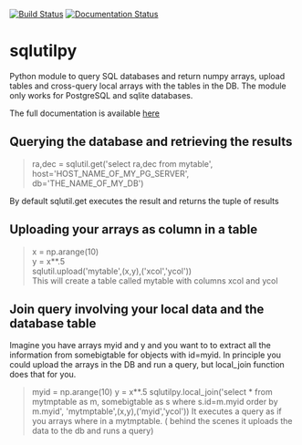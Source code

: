 [![Build Status](https://travis-ci.org/segasai/sqlutilpy.svg?branch=master)](https://travis-ci.org/segasai/sqlutilpy)
[![Documentation Status](https://readthedocs.org/projects/sqlutilpy/badge/?version=latest)](http://sqlutilpy.readthedocs.io/en/latest/?badge=latest)


# sqlutilpy
Python module to query SQL databases and return numpy arrays, upload
tables and cross-query local arrays with the tables in the DB.
The module only works for PostgreSQL and sqlite databases.

The full documentation is available [here](http://sqlutilpy.readthedocs.io/en/latest/)


## Querying the database and retrieving the results
> ra,dec = sqlutil.get('select ra,dec from mytable', host='HOST_NAME_OF_MY_PG_SERVER', db='THE_NAME_OF_MY_DB')

By default sqlutil.get executes the result and returns the tuple of 
results

## Uploading your arrays as column in a table

> x = np.arange(10)                                                   
> y = x**.5                                                           
> sqlutil.upload('mytable',(x,y),('xcol','ycol'))    
 This will create a table called mytable with columns xcol and ycol 
  
## Join query involving your local data and the database table

Imagine you have arrays myid and y and you want to to extract all the 
information from somebigtable for objects with id=myid. In principle
you could upload the arrays in the DB and run a query, but local_join function does that for you.

> myid = np.arange(10)
> y = x**.5
> sqlutilpy.local_join('select * from mytmptable as m, somebigtable as s where s.id=m.myid order by m.myid',                                                                           'mytmptable',(x,y),('myid','ycol'))
It executes a query as if you arrays where in a mytmptable. ( behind the scenes
it uploads the data to the db and runs a query)

